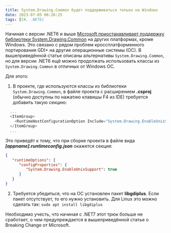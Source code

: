 ```yaml
---
title: System.Drawing.Common будет поддерживаться только на Windows
date: 2023-07-05 06:26:25
tags: [C#, .NET6]
---
```


Начиная с версии .NET6 и выше [Microsoft приостанавливает поддержку библиотеки System.Drawing.Common](https://learn.microsoft.com/en-us/dotnet/core/compatibility/core-libraries/6.0/system-drawing-common-windows-only) на других платформах, кроме Windows. Это связано с рядом проблем кроссплатформенного портирования GDI+ на другие операционные системы (ОС). В вышеприведённой статье описаны альтернативы ```System.Drawing.Common```, но для версии .NET6 ещё можно продолжать использовать классы из ```System.Drawing.Common``` в отличных от Windows ОС.

Для этого:

1. В проекте, где используются классы из библиотеки ```System.Drawing.Common```, в файле проекта с расширением **.csproj** (обычно доступны по нажатию клавишы F4 из IDE) требуется добавить такую секцию:

``` csharp
  ...
  <ItemGroup>
    <RuntimeHostConfigurationOption Include="System.Drawing.EnableUnixSupport" Value="true" />
  </ItemGroup>
  ...
```

Это приведёт к тому, что при сборке проекта в файле вида ***[appname].runtimeconfig.json*** окажется секция:

``` json
{
   "runtimeOptions": {
      "configProperties": {
         "System.Drawing.EnableUnixSupport": true
      }
   }
}
```

2. Требуется убедиться, что на ОС установлен пакет **libgdiplus**. Если пакет отсутствует, то его нужно установить.
Для Linux это можно сделать так: ```sudo apt install libgdiplus```

Необходимо учесть, что начиная с .NET7 этот трюк больше не сработает, о чем предупреждается в вышеприведённой статье о Breaking Change от Microsoft.
